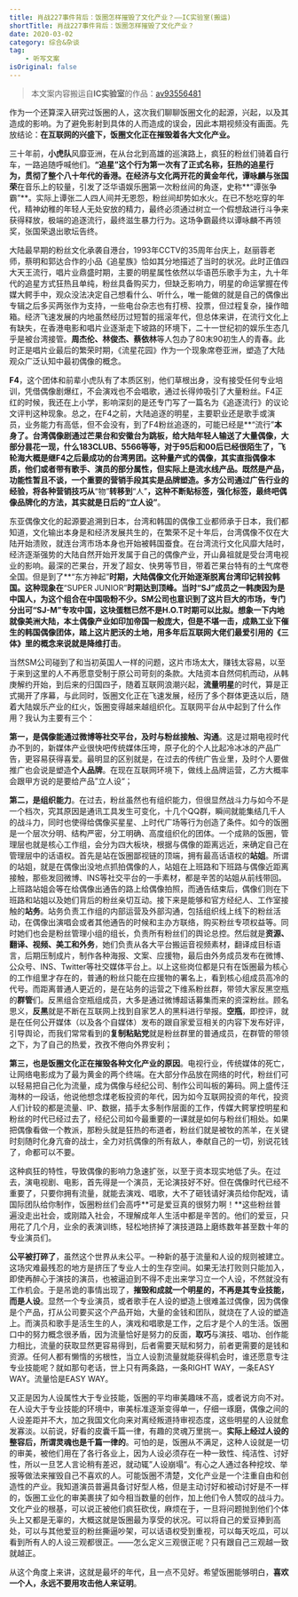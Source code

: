 ```yaml
---
title: 肖战227事件背后：饭圈怎样摧毁了文化产业？——IC实验室(搬运)
shortTitle: 肖战227事件背后：饭圈怎样摧毁了文化产业？
date: 2020-03-02
category: 综合&杂谈
tag:
    - 听写文案
isOriginal: false
---
```


> 本文案内容搬运自**IC实验室**的作品：[av93556481](https://www.bilibili.com/video/av93556481)

作为一个还算深入研究过饭圈的人，这次我们聊聊饭圈文化的起源，兴起，以及其造成的影响。为了避免影射到具体的人而造成的误会，因此本期视频没有画面。先放结论：**在互联网的兴盛下，饭圈文化正在摧毁着各大文化产业。**

三十年前，**小虎队**风靡亚洲，在从台北到高雄的巡演路上，疯狂的粉丝们骑着自行车，一路追随呼喊他们。**“追星”**这个行为第一次有了正式名称，狂热的追星行为，贯彻了整个八十年代的香港。在经济与文化两开花的黄金年代，**谭咏麟**与**张国荣**在音乐上的较量，引发了泛华语娱乐圈第一次粉丝间的角逐，史称**“谭张争霸”**。实际上谭张二人四人间并无恩怨，粉丝间却势如水火。在已不愁吃穿的年代，精神幼稚的年轻人无处安放的精力，最终必须通过树立一个假想敌进行斗争来获得释放，极端的追逐流行，最终滋生暴力行为。这场争霸最终以谭咏麟不再领奖，张国荣退出歌坛告终。

大陆最早期的粉丝文化承袭自港台，1993年CCTV的35周年台庆上，赵丽蓉老师，蔡明和郭达合作的小品《追星族》恰如其分地描述了当时的状况。此时正值四大天王流行，唱片业鼎盛时期，主要的明星属性依然以华语芭乐歌手为主，九十年代的追星方式狂热且单纯，粉丝具备购买力，但缺乏影响力，明星的命运掌握在传媒大鳄手中，观众没法决定自己想看什么、听什么，唯一能做的就是自己的偶像出专辑之后多买两张作为支持，一些电台杂志也有打榜、投票，但过程复杂，操作暗箱。经济飞速发展的内地虽然经历过短暂的摇滚年代，但总体来讲，在流行文化上有缺失，在香港电影和唱片业逐渐走下坡路的环境下，二十一世纪初的娱乐生态几乎是被台湾接管。**周杰伦、林俊杰、蔡依林**等人包办了80末90初生人的青春。此时正是唱片业最后的繁荣时期，《流星花园》作为一个现象席卷亚洲，塑造了大陆观众广泛认知中最初偶像的概念。

**F4**，这个团体和前辈小虎队有了本质区别，他们草根出身，没有接受任何专业培训，凭借偶像剧爆红，不会演戏也不会唱歌，通过长得帅吸引了大量粉丝。F4正红的时候，我还在上小学，影响深刻的是还专门写了一篇名为《追逐流行》的议论文评判这种现象。总之，在F4之前，大陆追逐的明星，主要职业还是歌手或演员，业务能力有高低，但不会没有，到了F4粉丝追逐的，可能已经是**“流行”**本身了。台湾偶像剧通过芒果台和安徽台为跳板，给大陆年轻人输送了大量偶像，大部分昙花一现，什么183CLUB、5566等等，对于95后和00后已经很陌生了，**飞轮海**大概是继F4之后最成功的台湾男团。这种量产式的偶像，其实直指偶像本质，他们或者带有歌手、演员的部分属性，但实际上是流水线产品。既然是产品，功能性暂且不谈，一个重要的营销手段其实是品牌塑造。多方公司通过广告行业的经验，将各种营销技巧从**“物”**转移到**“人”**，这种不断贴标签，强化标签，最终吧偶像品牌化的方法，其实就是日后的“立人设”**。

东亚偶像文化的起源要追溯到日本，台湾和韩国的偶像工业都师承于日本，我们都知道，文化输出本身是和经济发展共生的，在繁荣不足十年后，台湾偶像不仅在大陆开始溃败，就连台湾市场本身也开始被韩国蚕食。在台湾流行文化风靡大陆时，经济逐渐强势的大陆自然开始开发属于自己的偶像产业，开山鼻祖就是受台湾电视业的影响。最深的芒果台，开发了超女、快男等节目，带着芒果台特有的土气席卷全国。但是到了**“东方神起”**时期，大陆偶像文化开始逐渐脱离台湾印记转投韩国。这种现象在**“SUPER JUNIOR”**时期达到顶峰。当时“SJ”成员之一韩庚因为是中国人，为这个组合在中国吸粉不少。SM公司也意识到了这片巨大的市场，专门分出可“SJ-M”专攻中国，这块蛋糕已然不是H.O.T时期可以比拟。想象一下内地就像美洲大陆，本土偶像产业如印加帝国一般庞大，但是不堪一击，成熟工业下催生的韩国偶像团体，踏上这片肥沃的土地，用多年后互联网大佬们最爱引用的《三体》里的概念来说就是降维打击**。

当然SM公司碰到了和当初英国人一样的问题，这片市场太大，赚钱太容易，以至于来到这里的人不再愿意受制于原公司苛刻的条款。大陆资本自然伺机而动，从韩庚解约开始，到后来的归国四子，随着互联网浪潮兴起，**流量明星**的时代，算是正式揭开了序幕，与此同时，饭圈文化正在飞速发展，经历了多个群体更迭以后，随着大陆娱乐产业的红火，饭圈变得越来越组织化。互联网平台从中起到了什么作用？我认为主要有三个：

**第一，是偶像能通过微博等社交平台，及时与粉丝接触、沟通**。这是过期电视时代办不到的，新媒体产业很快吧传统媒体压垮，原子化的个人比起冷冰冰的产品广告，更容易获得喜爱。最明显的区别就是，在过去的传统广告业里，及时个人要做推广也会说是塑造**个人品牌**。在现在互联网环境下，做线上品牌运营，乙方大概率会跟甲方说的是要给产品”立人设“；

**第二，是组织能力**。在过去，粉丝虽然也有组织能力，但很显然战斗力与如今不是一个档次，究其原因是通讯工具发生可变化，十几个QQ群，瞬间就能集结几千人的战斗力，同时也使得给偶像买星星、上时代广场等行为创造了条件。如今的饭圈是一个层次分明、结构严密，分工明确、高度组织化的团体。一个成熟的饭圈，管理层也就是核心工作组，会分为四大板块，根据与偶像的距离远近，来确定自己在管理层中的话语权。首先是站在饭圈鄙视链的顶端，拥有最高话语权的**站姐**。所谓的站姐，就是在偶像出没地点抓拍偶像的人，站姐在上班路和下班路与偶像近距离接触，那些发回微博、INS等社交平台的一手素材，都是辛苦的站姐从前线带回。上班路站姐会等在给偶像出通告的路上给偶像拍照，而通告结束后，偶像们则在下班路和站姐以及她们背后的粉丝亲切互动。接下来是能够和官方经纪人、工作室接触的**站务**。站务负责工作组的内部运营及外部沟通，包括组织线上线下的粉丝活动，在偶像出演唱会或者其他通告的时候和主办方联络，购买粉丝专项权益等。同时她们也会是粉丝管理小组的组长，负责所有粉丝们的舆论总控。然后就是**资源、翻译、视频、美工和外务**，她们负责从各大平台搬运音视频素材，翻译成目标语言，后期压制成片，制作各种海报、文案、应援物，最后由外务成员发布在微博、公众号、INS、Twitter等社交媒体平台上。以上这些岗位都是只有在饭圈最为核心的工作组里才存在的，普通的粉丝只能在应援物的署名上，看到核心组成员高冷的代号。而距离普通人更近的，是在站务的运营之下维系粉丝群，带领大家反黑空瓶的**群管**们。反黑组合空瓶组成员，大多是通过微博超话募集而来的资深粉丝。顾名思义，**反黑**就是不断在互联网上找到自家艺人的黑料进行举报。**空瓶**，即控评，就是在任何公开媒体（以及各个自媒体）发布的跟自家爱豆相关的内容下发布好评，引导舆论，而我们常常看到的**复制粘贴党**就是粉丝群里的普通成员，在群管的带领之下，为了自己的热爱，孜孜不倦向外界安利；

**第三，也是饭圈文化正在摧毁各种文化产业的原因**。电视行业，传统媒体的死亡，让网络电影成为了最为黄金的两个终端。在大部分作品放在网络的时代，粉丝们可以轻易把自己化为流量，成为偶像与经纪公司、制作公司叫板的筹码。网上盛传汪海林的一段话，他说他想念煤老板投资的年代，因为如今互联网投资的年代，投资人们计较的都是流量、IP、数据，插手太多制作层面的工作，传媒大鳄掌控明星和粉丝的时代已经过去了，经纪公司如今最重要的一课就是如何与粉丝们相处。如果把偶像看做一个教派，那粉头就是狂热的布道者，粉丝们就是被牧的羔羊，在关键时刻随时化身亢奋的战士，全力对抗偶像的所有敌人，奉献自己的一切，别说花钱了，命都可以不要。

这种疯狂的特性，导致偶像的影响力急速扩张，以至于资本现实地低了头。在过去，演电视剧、电影，首先得是一个演员，无论演技好不好。但在偶像时代已经不重要了，只要你拥有流量，就能去演戏、唱歌，大不了砸钱请好演员给你配戏，请国际团队给你制作，饭圈粉丝们会高呼**可是爱豆真的很努力啊！**这些粉丝普遍没走出社会，或刚踏入社会，不理解成年人生活中都是辛苦的。他们的爱豆，只用花了几个月，业余的表演训练，轻松地挤掉了演技道路上磨练数年甚至数十年的专业演员们。

**公平被打碎了**，虽然这个世界从未公平。一种新的基于流量和人设的规则被建立。这场灾难最残忍的地方是挤压了专业人士的生存空间。如果无法打败则只能加入，即使再醉心于演技的演员，也被逼迫到不得不走出来学习立一个人设，不然就没有工作机会。于是吊诡的事情出现了，**摧毁和成就一个明星的，不再是其专业技能，而是人设**。显然一个专业演员，或者歌手在人设的塑造上很难盖过偶像，因为偶像是个产品，打从公司要买这个产品开始，大量的金钱和团队，就烧在了人设的塑造上。而演员和歌手是活生生的人，演戏和唱歌是工作，之后才是个人的生活。饭圈口中的努力概念很矛盾，因为流量恰好是努力的反面，**取巧**与演技、唱功、创作能力相比，流量的获取显然更容易得到，后者需要天赋和努力，前者更需要的是钱和资源。任何人都有懒惰的劣根性，当立人设割流量就能获得机会时，谁还愿意专注专业技能呢？就如那句老话，世上只有两条路，一条RIGHT WAY，一条EASY WAY。流量恰是EASY WAY。

又正是因为人设属性大于专业技能，饭圈的平均审美趣味不高，或者说方向不对。在人设大于专业技能的环境中，审美标准逐渐变得单一，仔细一琢磨，偶像之间的人设差距并不大，加之我国文化向来对离经叛道持审视态度，这些明星的人设就愈发寡淡。以前说，好看的皮囊千篇一律，有趣的灵魂万里挑一。**实际上经过人设的整容后，所谓灵魂也是千篇一律的**。可怕的是，饭圈从不满足，这种人设就是一切的审美，被他们用在了各行各业上，因为人设必须存在一种一致性、纯洁性、讨好性，所以一旦艺人言论稍有差迟，就动辄”人设崩塌“。有心之人通过各种挖坟、举报等做法来摧毁自己不喜欢的人。可能饭圈不清楚，文化产业是一个注重自由和创造性的产业。我知道演员普遍具备讨好型人格，但是主动讨好和被动讨好是不一样的，饭圈工业化的审美裹挟了如今相当数量的创作，加上他们令人赞叹的战斗力。文化产业的根基，可以说正被他们疯狂砍伐，麻烦在于，一旦将问题抛到他们个体头上又都是无辜的，大概这就是饭圈最为享受的状况。可以将自己的爱豆捧到高处，可以与其他爱豆的粉丝撕逼吵架，可以话语权受到重视，可以每天吃瓜，可以看到所有人的人设三观都很正。——怎么定义三观很正呢？只有跟自己三观越一致就越正。

从这个角度上来讲，这就是最坏的年代，且一点不见好。希望饭圈能够明白，**喜欢一个人，永远不要用攻击他人来证明**。